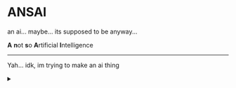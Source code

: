 # ANSAI
an ai... maybe... its supposed to be anyway...

**A** **n**ot **s**o **A**rtificial **I**ntelligence

---

Yah... idk, im trying to make an ai thing

<details><summary></summary>
if you want to help then make an issue and tell me

---
im new to AIs so this is not super good
</details>

